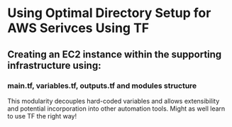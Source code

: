 # Using Optimal Directory Setup for AWS Serivces Using TF
## Creating an EC2 instance within the supporting infrastructure using:
### main.tf, variables.tf, outputs.tf and modules structure

This modularity decouples hard-coded variables and allows extensibility and potential incorporation into other automation tools.
Might as well learn to use TF the right way!
